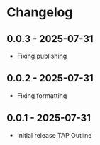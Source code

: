 # Changelog

## 0.0.3 - 2025-07-31

- Fixing publishing

## 0.0.2 - 2025-07-31

- Fixing formatting

## 0.0.1 - 2025-07-31

- Initial release TAP Outline
